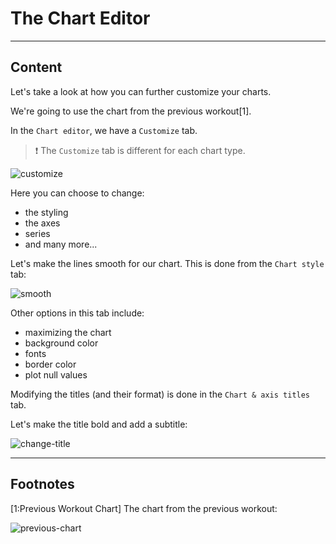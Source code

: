 ﻿---
author: Stefan-Stojanovic

type: normal

category: how to

---

# The Chart Editor

---
## Content

Let's take a look at how you can further customize your charts.

We're going to use the chart from the previous workout[1].

In the `Chart editor`, we have a `Customize` tab.

> ❗ The `Customize` tab is different for each chart type.

![customize](https://img.enkipro.com/01638b7e174af98dffa0959033fa9590.png)

Here you can choose to change:
- the styling
- the axes
- series
- and many more...

Let's make the lines smooth for our chart. This is done from the `Chart style` tab:

![smooth](https://img.enkipro.com/ad72c00958bc80dbd6ad5b24958bbeaf.gif)

Other options in this tab include:
- maximizing the chart
- background color
- fonts
- border color
- plot null values

Modifying the titles (and their format) is done in the `Chart & axis titles` tab.

Let's make the title bold and add a subtitle:

![change-title](https://img.enkipro.com/a6e2ab6b7cff75d3dca79abb4e3467dd.png)

---
## Footnotes

[1:Previous Workout Chart]
The chart from the previous workout:

![previous-chart](https://img.enkipro.com/a8f69242523d86c29148a4c3544b41eb.png)